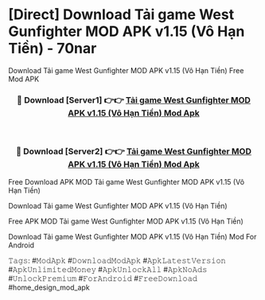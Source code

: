 # [Direct] Download Tải game West Gunfighter MOD APK v1.15 (Vô Hạn Tiền) - 70nar
Download Tải game West Gunfighter MOD APK v1.15 (Vô Hạn Tiền) Free Mod APK

<div align="center">
<h3>🔴 Download [Server1] 👉👉 <a href="https://apk-comot.site?title=Tải_game_West_Gunfighter_MOD_APK_v1.15_(Vô_Hạn_Tiền)">Tải game West Gunfighter MOD APK v1.15 (Vô Hạn Tiền) Mod Apk</a></h3><br>

<h3>🔴 Download [Server2] 👉👉 <a href="https://apk-comot.site?title=Tải_game_West_Gunfighter_MOD_APK_v1.15_(Vô_Hạn_Tiền)">Tải game West Gunfighter MOD APK v1.15 (Vô Hạn Tiền) Mod Apk</a></h3>
</div>


Free Download APK MOD Tải game West Gunfighter MOD APK v1.15 (Vô Hạn Tiền)

Download Tải game West Gunfighter MOD APK v1.15 (Vô Hạn Tiền) 

Free APK MOD Tải game West Gunfighter MOD APK v1.15 (Vô Hạn Tiền) 

Download Tải game West Gunfighter MOD APK v1.15 (Vô Hạn Tiền) Mod For Android

𝚃𝚊𝚐𝚜: #𝙼𝚘𝚍𝙰𝚙𝚔 #𝙳𝚘𝚠𝚗𝚕𝚘𝚊𝚍𝙼𝚘𝚍𝙰𝚙𝚔 #𝙰𝚙𝚔𝙻𝚊𝚝𝚎𝚜𝚝𝚅𝚎𝚛𝚜𝚒𝚘𝚗 #𝙰𝚙𝚔𝚄𝚗𝚕𝚒𝚖𝚒𝚝𝚎𝚍𝙼𝚘𝚗𝚎𝚢 #𝙰𝚙𝚔𝚄𝚗𝚕𝚘𝚌𝚔𝙰𝚕𝚕 #𝙰𝚙𝚔𝙽𝚘𝙰𝚍𝚜 #𝚄𝚗𝚕𝚘𝚌𝚔𝙿𝚛𝚎𝚖𝚒𝚞𝚖 #𝙵𝚘𝚛𝙰𝚗𝚍𝚛𝚘𝚒𝚍 #𝙵𝚛𝚎𝚎𝙳𝚘𝚠𝚗𝚕𝚘𝚊𝚍 #home_design_mod_apk